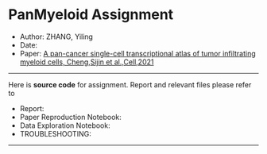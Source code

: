 # PanMyeloid Assignment
* Author: ZHANG, Yiling
* Date: 
* Paper: [A pan-cancer single-cell transcriptional atlas of tumor infiltrating myeloid cells, Cheng,Sijin et al.,Cell,2021](https://www.cell.com/cell/fulltext/S0092-8674(21)00010-6#secsectitle0075)

---

Here is **source code** for assignment. Report and relevant files please refer to  

* Report: 
* Paper Reproduction Notebook: 
* Data Exploration Notebook:
* TROUBLESHOOTING: 

---

